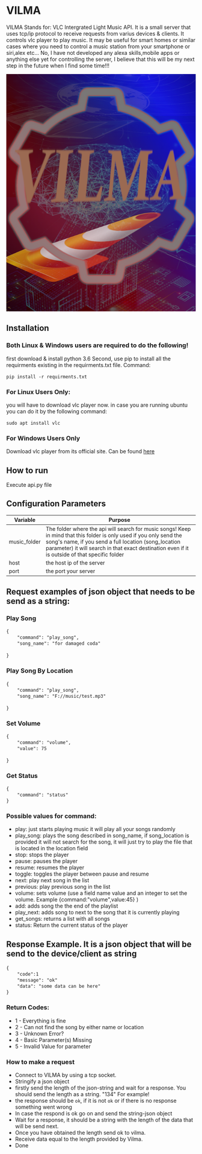 # VILMA
VILMA Stands for: VLC Intergrated Light Music API. It is a small server that uses tcp/ip protocol to receive requests from varius devices & clients. It controls vlc player to play music. It may be useful for smart homes or similar cases where you need to control a music station from your smartphone or siri,alex etc... No, I have not developed any alexa skills,mobile apps or anything else yet for controlling the server, I believe that this will be my next step in the future when I find some time!!!

![image](/resources/logo.png)

## Installation

### Both Linux & Windows users are required to do the following!
first download & install python 3.6
Second, use pip to install all the requirments existing in the requirments.txt file. Command:
```
pip install -r requirments.txt
```

### For Linux Users Only:
you will have to download vlc player now. in case you are running ubuntu you can do it by the following command:
```
sudo apt install vlc
```

### For Windows Users Only
Download vlc player from its official site. Can be found [here](https://www.videolan.org/vlc/index.html)


## How to run
Execute api.py file

## Configuration Parameters

| Variable | Purpose |
| --- | --- |
| music_folder | The folder where the api will search for music songs! Keep in mind that this folder is only used if you only send the song's name, if you send a full location (song_location parameter) it will search in that exact destination even if it is outside of that specific folder |
| host | the host ip of the server |
| port | the port your server |



## Request examples of json object that needs to be send as a string:

### Play Song
```
{
    "command": "play_song",
    "song_name": "for damaged coda"

}
```

### Play Song By Location

```
{
    "command": "play_song",
    "song_name": "F://music/test.mp3"

}
```

### Set Volume

```
{
    "command": "volume",
    "value": 75

}
```

### Get Status

```
{
    "command": "status"
}
```

### Possible values for command:
- play: just starts playing music it will play all your songs randomly
- play_song: plays the song described in song_name, if song_location is provided it will not search for the song, it will just try to play the file that is located in the location field
- stop: stops the player
- pause: pauses the player
- resume: resumes the player
- toggle: toggles the player between pause and resume
- next: play next song in the list
- previous: play previous song in the list
- volume: sets volume (use a field name value and an integer to set the volume. Example {command:"volume",value:45} )
- add: adds song the the end of the playlist
- play_next: adds song to next to the song that it is currently playing
- get_songs: returns a list with all songs
- status: Return the current status of the player

## Response Example. It is a json object that will be send to the device/client as string

```
{
    "code":1
    "message": "ok"
    "data": "some data can be here"
}
```

### Return Codes:
- 1 - Everything is fine
- 2 - Can not find the song by either name or location
- 3 - Unknown Error?
- 4 - Basic Parameter(s) Missing
- 5 - Invalid Value for parameter

### How to make a request

- Connect to VILMA by using a tcp socket.
- Stringify a json object
- firstly send the length of the json-string and wait for a response. You should send the length as a string. "134" For example!
- the response should be `ok`, if it is not `ok` or if there is no response something went wrong
- In case the respond is ok go on and send the string-json object
- Wait for a response, it should be a string with the length of the data that will be send next.
- Once you have obtained the length send ok to vilma.
- Receive data equal to the length provided by Vilma.
- Done
